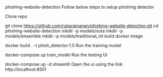 phishing-website-detection
Follow below steps to setup phishing detector

Clone repo

git clone https://github.com/rubaramanan/phishing-website-detection.git
cd phishing-website-detection
mkdir -p models/sota
mkdir -p models/ensemble
mkdir -p models/traditional_ml
build docker image

docker build . -t phish_detector:1.0
Run the training model

docker-compose up train_model
Run the testing UI

docker-compose up -d streamlit
Open the ui using the link: http://localhost:8501
